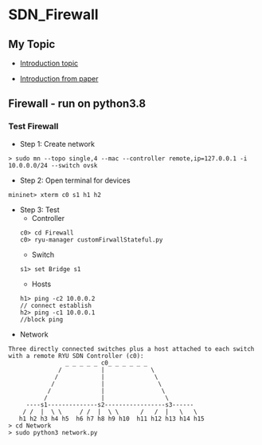 SDN_Firewall
============
## My Topic
* [Introduction topic](/Documents/IntroductionTopicSDN.pdf)

* [Introduction from paper](/Documents/2015-IDP-OpenFlow-Firewall.pdf)
## Firewall - run on python3.8
### Test Firewall
* Step 1: Create network 
```
> sudo mn --topo single,4 --mac --controller remote,ip=127.0.0.1 -i 10.0.0.0/24 --switch ovsk
```
* Step 2: Open terminal for devices 
```
mininet> xterm c0 s1 h1 h2
```
* Step 3: Test
  * Controller
  ```
  c0> cd Firewall
  c0> ryu-manager customFirwallStateful.py
  ```
  * Switch 
  ```
  s1> set Bridge s1
  ```
  * Hosts
  ```
  h1> ping -c2 10.0.0.2 
  // connect establish
  h2> ping -c1 10.0.0.1 
  //block ping
  ```
* Network 
```
Three directly connected switches plus a host attached to each switch 
with a remote RYU SDN Controller (c0):
                _ _ _ _ _ c0_ _ _ _ _ _
              /           |             \
             /            |              \
            /             |               \
           /              |                \
          /               |                 \
     ----s1--------------s2-----------------s3------
    / /  |  \ \     / /  |  \ \      /   /  |   \   \
   h1 h2 h3 h4 h5  h6 h7 h8 h9 h10  h11 h12 h13 h14 h15
> cd Network 
> sudo python3 network.py
```

